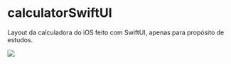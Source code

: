 # calculatorSwiftUI

Layout da calculadora do iOS feito com SwiftUI, apenas para propósito de estudos.

![](https://i.ibb.co/RgB2p1F/Simulator-Screen-Shot-i-Phone-11-Pro-2020-03-02-at-22-48-57.png)
